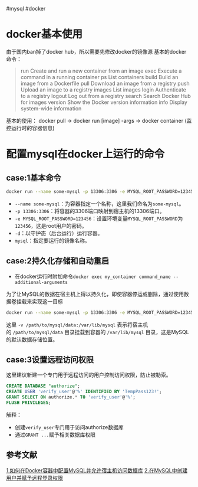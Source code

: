#mysql #docker
# docker基本使用

由于国内ban掉了docker hub，所以需要先修改docker的镜像源
基本的docker 命令：

>   run         Create and run a new container from an image
  exec        Execute a command in a running container
  ps          List containers
  build       Build an image from a Dockerfile
  pull        Download an image from a registry
  push        Upload an image to a registry
  images      List images
  login       Authenticate to a registry
  logout      Log out from a registry
  search      Search Docker Hub for images
  version     Show the Docker version information
  info        Display system-wide information

基本的使用： 
docker pull -> docker run [image] -args -> docker container (监控运行时的容器信息)

# 配置mysql在docker上运行的命令

## case:1基本命令

````bash
docker run --name some-mysql -p 13306:3306 -e MYSQL_ROOT_PASSWORD=123456 -d mysql
````
- `--name some-mysql`：为容器指定一个名称，这里我们命名为`some-mysql`。
- `-p 13306:3306`：将容器的3306端口映射到宿主机的13306端口。
- `-e MYSQL_ROOT_PASSWORD=123456`：设置环境变量`MYSQL_ROOT_PASSWORD`为`123456`，这是root用户的密码。
- `-d`：以守护态（后台运行）运行容器。
- `mysql`：指定要运行的镜像名称。

## case:2持久化存储和自动重启

- 在docker运行时附加命令`docker exec my_container command_name --additional-arguments`

为了让MySQL的数据在宿主机上得以持久化，即使容器停运或删除，通过使用数据卷挂载来实现这一目标
```bash
docker run --name some-mysql -p 13306:3306 -e MYSQL_ROOT_PASSWORD=123456 -v /path/to/mysql/data:/var/lib/mysql -d mysql
```
这里 `-v /path/to/mysql/data:/var/lib/mysql` 表示将宿主机的 `/path/to/mysql/data` 目录挂载到容器的 `/var/lib/mysql` 目录，这是MySQL的默认数据存储位置。

## case:3设置远程访问权限

这里建议新建一个专门用于远程访问的用户控制访问权限，防止被勒索。
```sql
CREATE DATABASE "authorize";
CREATE USER 'verify_user'@'%' IDENTIFIED BY 'TempPass123!';  
GRANT SELECT ON authorize.* TO 'verify_user'@'%';  
FLUSH PRIVILEGES;
```
解释：
- 创建`verify_user`专门用于访问authorize数据库
- 通过`GRANT ...`赋予相关数据库权限

## 参考文献
[1.如何在Docker容器中配置MySQL并允许宿主机访问数据库](https://www.oryoy.com/news/ru-he-zai-docker-rong-qi-zhong-pei-zhi-mysql-bing-yun-xu-su-zhu-ji-fang-wen-shu-ju-ku.html)
[2.在MySQL中创建用户并赋予远程登录权限](https://www.jasonzk.com/tech/mysqlcreateuser/)
